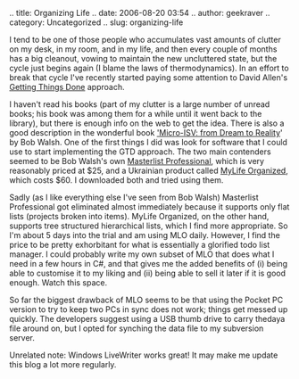 .. title: Organizing Life
.. date: 2006-08-20 03:54
.. author: geekraver
.. category: Uncategorized
.. slug: organizing-life

I tend to be one of those people who accumulates vast amounts of clutter
on my desk, in my room, and in my life, and then every couple of months
has a big cleanout, vowing to maintain the new uncluttered state, but
the cycle just begins again (I blame the laws of thermodynamics). In an
effort to break that cycle I've recently started paying some attention
to David Allen's [Getting Things Done](http://davidco.com) approach.

I haven't read his books (part of my clutter is a large number of unread
books; his book was among them for a while until it went back to the
library), but there is enough info on the web to get the idea. There is
also a good description in the wonderful book ['Micro-ISV: from Dream to
Reality](http://www.amazon.com/exec/obidos/ASIN/1590596013/wishwatcher-20/)'
by Bob Walsh. One of the first things I did was look for software that I
could use to start implementing the GTD approach. The two main
contenders seemed to be Bob Walsh's own [Masterlist
Professional](http://safarisoftware.com/), which is very reasonably
priced at \$25, and a Ukrainian product called [MyLife
Organized](http://www.mylifeorganized.net/), which costs \$60. I
downloaded both and tried using them.

Sadly (as I like everything else I've seen from Bob Walsh) Masterlist
Professional got eliminated almost immediately because it supports only
flat lists (projects broken into items). MyLife Organized, on the other
hand, supports tree structured hierarchical lists, which I find more
appropriate. So I'm about 5 days into the trial and am using MLO daily.
However, I find the price to be pretty exhorbitant for what is
essentially a glorified todo list manager. I could probably write my own
subset of MLO that does what I need in a few hours in C\#, and that
gives me the added benefits of (i) being able to customise it to my
liking and (ii) being able to sell it later if it is good enough. Watch
this space.

So far the biggest drawback of MLO seems to be that using the Pocket PC
version to try to keep two PCs in sync does not work; things get messed
up quickly. The developers suggest using a USB thumb drive to carry
thedaya file around on, but I opted for synching the data file to my
subversion server.

Unrelated note: Windows LiveWriter works great! It may make me update
this blog a lot more regularly.